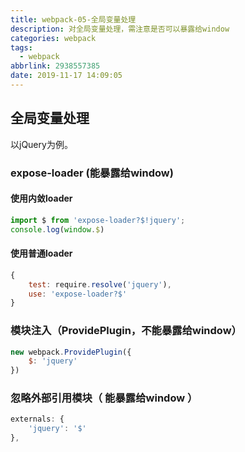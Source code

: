 ```yaml
---
title: webpack-05-全局变量处理
description: 对全局变量处理，需注意是否可以暴露给window
categories: webpack
tags:
  - webpack
abbrlink: 2938557385
date: 2019-11-17 14:09:05
---
```


## 全局变量处理

以jQuery为例。

### expose-loader (能暴露给window)

#### 使用内敛loader

```javascript
import $ from 'expose-loader?$!jquery';
console.log(window.$)
```

#### 使用普通loader

```javascript
{  
    test: require.resolve('jquery'), 
    use: 'expose-loader?$'
}
```

### 模块注入（ProvidePlugin，不能暴露给window）

```javascript
new webpack.ProvidePlugin({  
    $: 'jquery'
})
```

### 忽略外部引用模块（ 能暴露给window ）

```javascript
externals: { 
    'jquery': '$'
},
```


